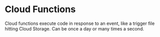 # Cloud Functions

Cloud functions execute code in response to an event, like a trigger file hitting Cloud Storage. Can be once a day or many times a second.